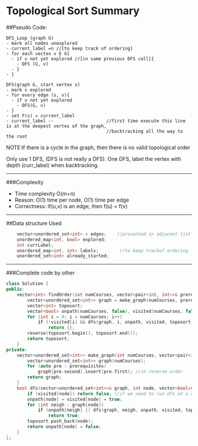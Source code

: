 # Topological Sort Summary
##Pseudo Code:
```
DFS_Loop (graph G)
- mark all nodes unexplored
- current_label =n //[to keep track of ordering]
- for each vectex v E G{
  - if v not yet explored //[in same previous DFS call]{
    - DFS (G, v)
  - }
- }

DFS(graph G, start vertex s)
- mark s explored
- for every edge (s, v){
  - if v not yet explored
    - DFS(G, v)
- }
- set F(s) = current_label 
- current_label --                    //first time execute this line is at the deepest vertex of the graph, 
                                      //backtracking all the way to the root
```
NOTE:If there is a cycle in the graph, then there is no valid topological order

Only use 1 DFS, (DFS is not really a DFS). One DFS, label the vertex with depth (curr_label) when backtracking.

---

###Complexity  
- Time complexity O(m+n)                                   
- Reason: O(1) time per node, O(1) time per edge
- Correctness: if(u,v) is an edge, then f(u) < f(v)

---

##Data structure Used
```c++
    vector<unordered_set<int> > edges;    //presented in adjacent list
  	unordered_map<int, bool> explored;    
  	int currLabel;                       
  	unordered_map<int, int> labels;        //to keep trackof ordering !!!!! <<<<<<
  	unordered_set<int> already_started;
```

---

###Complete code by other
```c++
class Solution {
public:
    vector<int> findOrder(int numCourses, vector<pair<int, int>>& prerequisites) {
        vector<unordered_set<int>> graph = make_graph(numCourses, prerequisites);
        vector<int> toposort;
        vector<bool> onpath(numCourses, false), visited(numCourses, false);
        for (int i = 0; i < numCourses; i++)
            if (!visited[i] && dfs(graph, i, onpath, visited, toposort))
                return {};
        reverse(toposort.begin(), toposort.end());
        return toposort;
    }
private:
    vector<unordered_set<int>> make_graph(int numCourses, vector<pair<int, int>>& prerequisites) { //parser
        vector<unordered_set<int>> graph(numCourses);
        for (auto pre : prerequisites)
            graph[pre.second].insert(pre.first); //in reverse order
        return graph;
    }
    bool dfs(vector<unordered_set<int>>& graph, int node, vector<bool>& onpath, vector<bool>& visited, vector<int>& toposort) { 
        if (visited[node]) return false; //if we need to run dfs at a vertex for >1 times, then there is a cycle
        onpath[node] = visited[node] = true; 
        for (int neigh : graph[node])
            if (onpath[neigh] || dfs(graph, neigh, onpath, visited, toposort))
                return true;
        toposort.push_back(node);
        return onpath[node] = false;
    }
};
```
